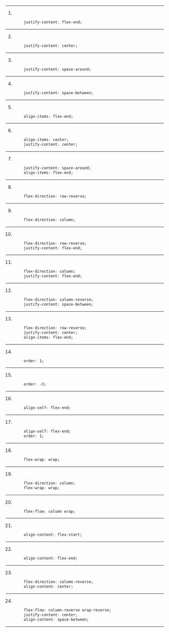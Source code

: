 <!-- early 2019 -->

---
1) 
```css 
        justify-content: flex-end;
```
---
2) 
```css 
        justify-content: center;
```
---
3) 
```css 
        justify-content: space-around;
```
---
4) 
```css 
        justify-content: space-between;
```
---
5) 
```css 
        align-items: flex-end;
```
---
6) 
```css 
        align-items: center;
        justify-content: center;
```
---
7) 
```css 
        justify-content: space-around;
        align-items: flex-end;
```
---
8) 
```css 
        flex-direction: row-reverse;
```
---
9) 
```css 
        flex-direction: column;
```
---
10) 
```css 
        flex-direction: row-reverse;
        justify-content: flex-end;
```
---
11) 
```css 
        flex-direction: column;
        justify-content: flex-end;
```
---
12) 
```css 
        flex-direction: column-reverse;
        justify-content: space-between;
```
---
13) 
```css 
        flex-direction: row-reverse;
        justify-content: center;
        align-items: flex-end;
```
---
14) 
```css 
        order: 1;
```
---
15) 
```css 
        order: -3;
```
---
16) 
```css 
        align-self: flex-end;
```
---
17) 
```css 
        align-self: flex-end;
        order: 1;
```
---
18) 
```css 
        flex-wrap: wrap;
```
---
19) 
```css 
        flex-direction: column;
        flex-wrap: wrap;
```
---
20) 
```css 
        flex-flow: column wrap;
```
---
21) 
```css 
        align-content: flex-start;
```
---
22) 
```css 
        align-content: flex-end;
```
---
23) 
```css 
        flex-direction: column-reverse;
        align-content: center; 
```
---
24) 
```css 
        flex-flow: column-reverse wrap-reverse;
        justify-content: center;
        align-content: space-between;
```
---
